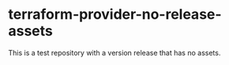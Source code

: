 # terraform-provider-no-release-assets
This is a test repository with a version release that has no assets.
